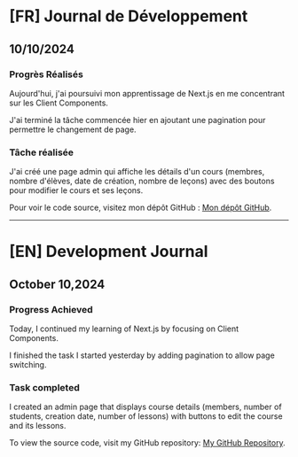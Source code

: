# [FR] Journal de Développement

## 10/10/2024

### Progrès Réalisés

Aujourd'hui, j'ai poursuivi mon apprentissage de Next.js en me concentrant sur les Client Components.

J'ai terminé la tâche commencée hier en ajoutant une pagination pour permettre le changement de page.

### Tâche réalisée

J'ai créé une page admin qui affiche les détails d'un cours (membres, nombre d'élèves, date de création, nombre de leçons) avec des boutons pour modifier le cours et ses leçons.

Pour voir le code source, visitez mon dépôt GitHub : [Mon dépôt GitHub](https://github.com/Paul-Uchenna/youcode).

---

# [EN] Development Journal

## October 10,2024

### Progress Achieved

Today, I continued my learning of Next.js by focusing on Client Components.

I finished the task I started yesterday by adding pagination to allow page switching.

### Task completed

I created an admin page that displays course details (members, number of students, creation date, number of lessons) with buttons to edit the course and its lessons.

To view the source code, visit my GitHub repository: [My GitHub Repository](https://github.com/Paul-Uchenna/youcode).
